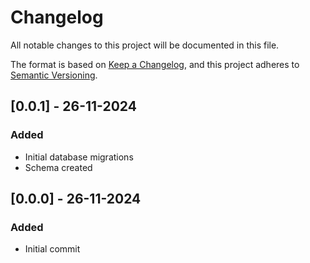 # Changelog
All notable changes to this project will be documented in this file.

The format is based on [Keep a Changelog](https://keepachangelog.com/en/1.0.0/),
and this project adheres to [Semantic Versioning](https://semver.org/spec/v2.0.0.html).



## [0.0.1] - 26-11-2024
### Added
- Initial database migrations
- Schema created

## [0.0.0] - 26-11-2024
### Added
- Initial commit